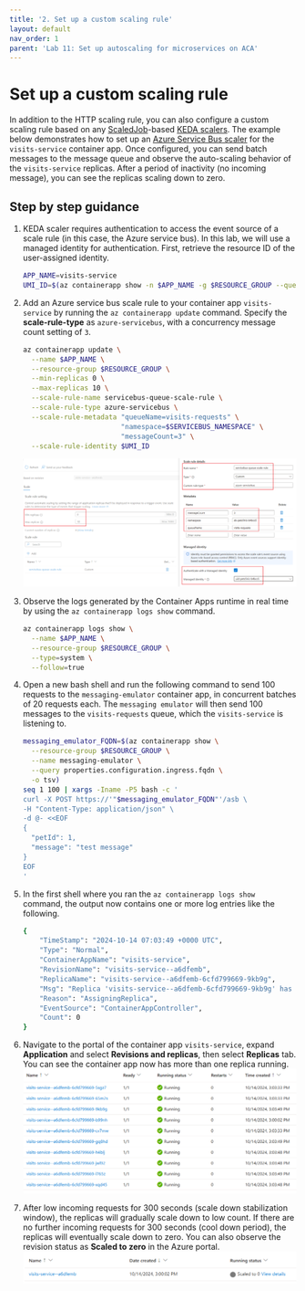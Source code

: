 ```yaml
---
title: '2. Set up a custom scaling rule'
layout: default
nav_order: 1
parent: 'Lab 11: Set up autoscaling for microservices on ACA'
---
```


# Set up a custom scaling rule

In addition to the HTTP scaling rule, you can also configure a custom scaling rule based on any [ScaledJob](https://keda.sh/docs/2.15/concepts/scaling-jobs/)-based [KEDA scalers](https://keda.sh/docs/2.15/scalers/). The example below demonstrates how to set up an [Azure Service Bus scaler](https://keda.sh/docs/2.15/scalers/azure-service-bus/) for the `visits-service` container app. Once configured, you can send batch messages to the message queue and observe the auto-scaling behavior of the `visits-service` replicas. After a period of inactivity (no incoming message), you can see the replicas scaling down to zero.

## Step by step guidance

1. KEDA scaler requires authentication to access the event source of a scale rule (in this case, the Azure service bus). In this lab, we will use a managed identity for authentication. First, retrieve the resource ID of the user-assigned identity.
   ```bash
   APP_NAME=visits-service
   UMI_ID=$(az containerapp show -n $APP_NAME -g $RESOURCE_GROUP --query "identity.userAssignedIdentities | keys(@)[0]" --output tsv)
   ```

1. Add an Azure service bus scale rule to your container app `visits-service` by running the `az containerapp update` command. Specify the **scale-rule-type** as `azure-servicebus`, with a concurrency message count setting of `3`.
   ```bash
   az containerapp update \
     --name $APP_NAME \
     --resource-group $RESOURCE_GROUP \
     --min-replicas 0 \
     --max-replicas 10 \
     --scale-rule-name servicebus-queue-scale-rule \
     --scale-rule-type azure-servicebus \
     --scale-rule-metadata "queueName=visits-requests" \
                           "namespace=$SERVICEBUS_NAMESPACE" \
                           "messageCount=3" \
     --scale-rule-identity $UMI_ID
   ```
   ![service bus scale rule](../../images/lab11_service_bus_scale_rule.png)

1. Observe the logs generated by the Container Apps runtime in real time by using the `az containerapp logs show` command.
   ```bash
   az containerapp logs show \
     --name $APP_NAME \
     --resource-group $RESOURCE_GROUP \
     --type=system \
     --follow=true
   ```

1. Open a new bash shell and run the following command to send 100 requests to the `messaging-emulator` container app, in concurrent batches of 20 requests each. The `messaging emulator` will then send 100 messages to the `visits-requests` queue, which the `visits-service` is listening to.
   ```bash
   messaging_emulator_FQDN=$(az containerapp show \
     --resource-group $RESOURCE_GROUP \
     --name messaging-emulator \
     --query properties.configuration.ingress.fqdn \
     -o tsv)
   seq 1 100 | xargs -Iname -P5 bash -c '
   curl -X POST https://'"$messaging_emulator_FQDN"'/asb \
   -H "Content-Type: application/json" \
   -d @- <<EOF
   {
     "petId": 1,
     "message": "test message"
   }
   EOF
   '
   ```

1. In the first shell where you ran the `az containerapp logs show` command, the output now contains one or more log entries like the following.
   ```bash
   {
       "TimeStamp": "2024-10-14 07:03:49 +0000 UTC",
       "Type": "Normal",
       "ContainerAppName": "visits-service",
       "RevisionName": "visits-service--a6dfemb",
       "ReplicaName": "visits-service--a6dfemb-6cfd799669-9kb9g",
       "Msg": "Replica 'visits-service--a6dfemb-6cfd799669-9kb9g' has been scheduled to run on a node.",
       "Reason": "AssigningReplica",
       "EventSource": "ContainerAppController",
       "Count": 0
   }
   ```

1. Navigate to the portal of the container app `visits-service`, expand **Application** and select **Revisions and replicas**, then select **Replicas** tab. You can see the container app now has more than one replica running.
![service bus rule scale out](../../images/lab11_service_bus_rule_scale_out.png)

1. After low incoming requests for 300 seconds (scale down stabilization window), the replicas will gradually scale down to low count. If there are no further incoming requests for 300 seconds (cool down period), the replicas will eventually scale down to zero. You can also observe the revision status as **Scaled to zero** in the Azure portal.
![service bus rule scale in](../../images/lab11_service_bus_rule_scale_in.png)